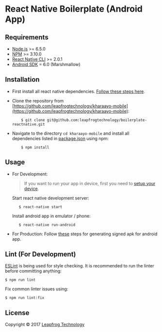 # React Native Boilerplate (Android App)

## Requirements
* [Node.js](https://nodejs.org/en/) >= 6.5.0
* [NPM](https://www.npmjs.com/) >= 3.10.0
* [React Native CLI](https://www.npmjs.com/package/react-native-cli) >= 2.0.1
* [Android SDK](https://developer.android.com/studio/index.html) = 6.0 (Marshmallow)

## Installation
* First install all react native dependencies. [Follow these steps here](https://facebook.github.io/react-native/docs/getting-started.html#installing-dependencies).
* Clone the repository from [https://github.com/leapfrogtechnology/kharaayo-mobile](https://github.com/leapfrogtechnology/kharaayo-mobile):

          $ git clone git@github.com:leapfrogtechnology/boilerplate-reactnative.git
* Navigate to the directory `cd kharaayo-mobile` and install all dependencies listed in [package.json](package.json) using npm:

          $ npm install

## Usage

* For Development:

    > If you want to run your app in device, first you need to [setup your device](https://facebook.github.io/react-native/docs/running-on-device.html#setting-up-an-android-device).
    
    Start react native development server:
 
         $ react-native start

    Install android app in emulator / phone:
    
         $ react-native run-android

* For Production:
    Follow [these](https://facebook.github.io/react-native/docs/signed-apk-android.html) steps for generating signed apk for android app.

## Lint (For Development)

[ESLint](https://eslint.org/) is being used for style checking. It is recommended to run the linter before committing anything:

    $ npm run lint

Fix common linter issues using:

    $ npm run lint:fix

## License

Copyright © 2017 [Leapfrog Technology](http://lftechnology.com/)
